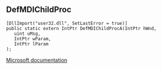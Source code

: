 ## DefMDIChildProc

```
[DllImport("user32.dll", SetLastError = true)]
public static extern IntPtr DefMDIChildProcA(IntPtr hWnd,
   uint uMsg,
   IntPtr wParam,
   IntPtr lParam
);
```

[Microsoft documentation](https://docs.microsoft.com/en-us/windows/win32/api/winuser/nf-winuser-defmdichildproca)
